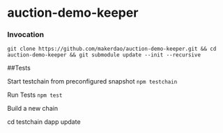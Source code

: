 # auction-demo-keeper

### Invocation


```
git clone https://github.com/makerdao/auction-demo-keeper.git && cd auction-demo-keeper && git submodule update --init --recursive
```

##Tests

Start testchain from preconfigured snapshot
`npm testchain`

Run Tests
`npm test`

Build a new chain

cd testchain
dapp update
